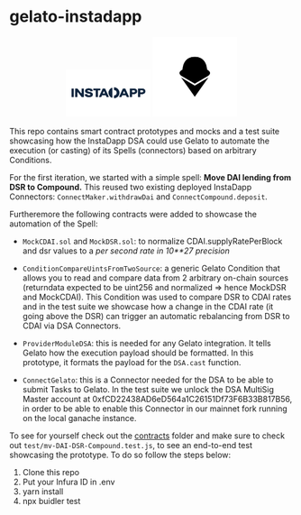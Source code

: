 # gelato-instadapp

<p  align="center">
<img  src="assets/instadapp_filled.svg"  width="150px"/>
<img  src="assets/Gelato_Black.svg"  width="150px"/></p>

This repo contains smart contract prototypes and mocks and a test suite showcasing how the InstaDapp DSA could use Gelato to automate the execution (or casting) of its Spells (connectors) based on arbitrary Conditions.

For the first iteration, we started with a simple spell:
**Move DAI lending from DSR to Compound.**
This reused two existing deployed InstaDapp Connectors: `ConnectMaker.withdrawDai` and `ConnectCompound.deposit`.

Furtheremore the following contracts were added to showcase the automation of the Spell:

- `MockCDAI.sol` and `MockDSR.sol`: to normalize CDAI.supplyRatePerBlock and dsr values to a _per second rate in 10\*\*27 precision_

- `ConditionCompareUintsFromTwoSource`: a generic Gelato Condition that allows you to read and compare data from 2 arbitrary on-chain sources (returndata expected to be uint256 and normalized => hence MockDSR and MockCDAI). This Condition was used to compare DSR to CDAI rates and in the test suite we showcase how a change in the CDAI rate (it going above the DSR) can trigger an automatic rebalancing from DSR to CDAI via DSA Connectors.

- `ProviderModuleDSA`: this is needed for any Gelato integration. It tells Gelato how the execution payload should be formatted. In this prototype, it formats the payload for the `DSA.cast` function.

- `ConnectGelato`: this is a Connector needed for the DSA to be able to submit Tasks to Gelato. In the test suite we unlock the DSA MultiSig Master account at 0xfCD22438AD6eD564a1C26151Df73F6B33B817B56, in order to be able to enable this Connector in our mainnet fork running on the local ganache instance.

To see for yourself check out the [contracts](./contracts) folder and make sure to check out `test/mv-DAI-DSR-Compound.test.js`, to see an end-to-end test showcasing the prototype. To do so follow the steps below:

1. Clone this repo
2. Put your Infura ID in .env
3. yarn install
4. npx buidler test
